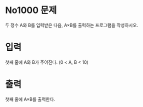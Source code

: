 # No1000 문제
두 정수 A와 B를 입력받은 다음, A×B를 출력하는 프로그램을 작성하시오.

# 입력
첫째 줄에 A와 B가 주어진다. (0 < A, B < 10)

# 출력
첫째 줄에 A×B를 출력한다.

